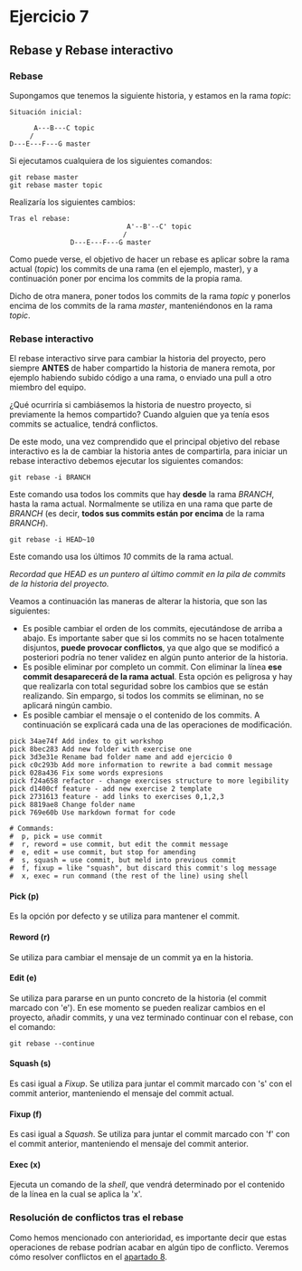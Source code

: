 # Ejercicio 7

## Rebase y Rebase interactivo

### Rebase
Supongamos que tenemos la siguiente historia, y estamos en la rama *topic*:

```
Situación inicial:

      A---B---C topic
     /
D---E---F---G master
```
Si ejecutamos cualquiera de los siguientes comandos:
```
git rebase master
git rebase master topic
```
Realizaría los siguientes cambios:

```
Tras el rebase:
                             A'--B'--C' topic
                            /
               D---E---F---G master
```

Como puede verse, el objetivo de hacer un rebase es aplicar sobre la rama actual (*topic*) los commits de una rama (en el ejemplo, master), y a continuación poner por encima los commits de la propia rama.

Dicho de otra manera, poner todos los commits de la rama *topic* y ponerlos encima de los commits de la rama *master*, manteniéndonos en la rama *topic*.


### Rebase interactivo

El rebase interactivo sirve para cambiar la historia del proyecto, pero siempre **ANTES** de haber compartido la historia de manera remota, por ejemplo habiendo subido código a una rama, o enviado una pull a otro miembro del equipo.

¿Qué ocurriría si cambiásemos la historia de nuestro proyecto, si previamente la hemos compartido? Cuando alguien que ya tenía esos commits se actualice, tendrá conflictos.

De este modo, una vez comprendido que el principal objetivo del rebase interactivo es la de cambiar la historia antes de compartirla, para iniciar un rebase interactivo debemos ejecutar los siguientes comandos:

```
git rebase -i BRANCH
```
Este comando usa todos los commits que hay **desde** la rama *BRANCH*, hasta la rama actual. Normalmente se utiliza en una rama que parte de *BRANCH* (es decir, **todos sus commits están por encima** de la rama *BRANCH*).

```
git rebase -i HEAD~10
```
Este comando usa los últimos *10* commits de la rama actual.

*Recordad que HEAD es un puntero al último commit en la pila de commits de la historia del proyecto.*

Veamos a continuación las maneras de alterar la historia, que son las siguientes:

  * Es posible cambiar el orden de los commits, ejecutándose de arriba a abajo. Es importante saber que si los commits no se hacen totalmente disjuntos, **puede provocar conflictos**, ya que algo que se modificó a posteriori podría no tener validez en algún punto anterior de la historia.
  * Es posible eliminar por completo un commit. Con eliminar la línea **ese commit desaparecerá de la rama actual**. Esta opción es peligrosa y hay que realizarla con total seguridad sobre los cambios que se están realizando. Sin empargo, si todos los commits se eliminan, no se aplicará ningún cambio.
  * Es posible cambiar el mensaje o el contenido de los commits. A continuación se explicará cada una de las operaciones de modificación.

```
pick 34ae74f Add index to git workshop
pick 8bec283 Add new folder with exercise one
pick 3d3e31e Rename bad folder name and add ejercicio 0
pick c0c293b Add more information to rewrite a bad commit message
pick 028a436 Fix some words expresions
pick f24a658 refactor - change exercises structure to more legibility
pick d1400cf feature - add new exercise 2 template
pick 2731613 feature - add links to exercises 0,1,2,3
pick 8819ae8 Change folder name
pick 769e60b Use markdown format for code

# Commands:
#  p, pick = use commit
#  r, reword = use commit, but edit the commit message
#  e, edit = use commit, but stop for amending
#  s, squash = use commit, but meld into previous commit
#  f, fixup = like "squash", but discard this commit's log message
#  x, exec = run command (the rest of the line) using shell
```

#### Pick (p)
Es la opción por defecto y se utiliza para mantener el commit.

#### Reword (r)
Se utiliza para cambiar el mensaje de un commit ya en la historia.

#### Edit (e)
Se utiliza para pararse en un punto concreto de la historia (el commit marcado con 'e'). En ese momento se pueden realizar cambios en el proyecto, añadir commits, y una vez terminado continuar con el rebase, con el comando:

```
git rebase --continue
```

#### Squash (s)
Es casi igual a *Fixup*. Se utiliza para juntar el commit marcado con 's' con el commit anterior, manteniendo el mensaje del commit actual.

#### Fixup (f)
Es casi igual a *Squash*. Se utiliza para juntar el commit marcado con 'f' con el commit anterior, manteniendo el mensaje del commit anterior.

#### Exec (x)
Ejecuta un comando de la *shell*, que vendrá determinado por el contenido de la línea en la cual se aplica la 'x'.

### Resolución de conflictos tras el rebase
Como hemos mencionado con anterioridad, es importante decir que estas operaciones de rebase podrían acabar en algún tipo de conflicto. Veremos cómo resolver conflictos en el [apartado 8](../ocho/ocho.md).
